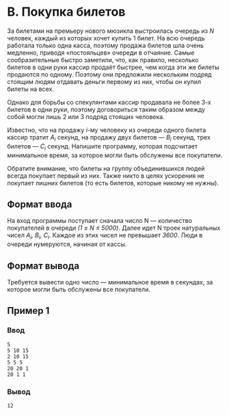 # B. Покупка билетов

За билетами на премьеру нового мюзикла выстроилась очередь из _N_ человек, каждый из которых хочет купить 1 билет. На
всю очередь работала только одна касса, поэтому продажа билетов шла очень медленно, приводя «постояльцев» очереди в
отчаяние. Самые сообразительные быстро заметили, что, как правило, несколько билетов в одни руки кассир продаёт быстрее,
чем когда эти же билеты продаются по одному. Поэтому они предложили нескольким подряд стоящим людям отдавать деньги
первому из них, чтобы он купил билеты на всех.

Однако для борьбы со спекулянтами кассир продавала не более 3-х билетов в одни руки, поэтому договориться таким образом
между собой могли лишь 2 или 3 подряд стоящих человека.

Известно, что на продажу _i_-му человеку из очереди одного билета кассир тратит _A<sub>i</sub>_ секунд, на продажу двух
билетов — _B<sub>i</sub>_ секунд, трех билетов — _C<sub>i</sub>_ секунд. Напишите программу, которая подсчитает
минимальное время, за которое могли быть обслужены все покупатели.

Обратите внимание, что билеты на группу объединившихся людей всегда покупает первый из них. Также никто в целях
ускорения не покупает лишних билетов (то есть билетов, которые никому не нужны).

## Формат ввода

На вход программы поступает сначала число N — количество покупателей в очереди _(1 ≤ N ≤ 5000)_. Далее идет N троек
натуральных чисел _A<sub>i</sub>, B<sub>i</sub>, C<sub>i</sub>_. Каждое из этих чисел не превышает _3600_. Люди в
очереди нумеруются, начиная от кассы.

## Формат вывода

Требуется вывести одно число — минимальное время в секундах, за которое могли быть обслужены все покупатели.

## Пример 1

### Ввод

    5
    5 10 15
    2 10 15
    5 5 5
    20 20 1
    20 1 1

### Вывод

    12

